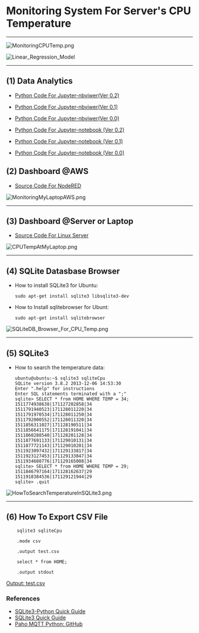 # Monitoring System For Server's CPU Temperature

***

![MonitoringCPUTemp.png](https://github.com/leehaesung/Monitor_MyServer_CPUTemperature/blob/master/01_Images/TensorFlowAnalyticsSeverCPUTemp.png?raw=true)

![Linear_Regression_Model](https://github.com/leehaesung/Monitor_MyServer_CPUTemperature/blob/master/01_Images/Linear_Regression_Model.png?raw=true)

***
## (1) Data Analytics

* [Python Code For Jupyter-nbviwer(Ver 0.2)](http://nbviewer.jupyter.org/github/leehaesung/Monitor_MyServer_CPUTemperature/blob/master/02_Source_Codes/SQLite3_with_Monitoring_Server_Temperature_MQTT_VER_0.2.ipynb)

* [Python Code For Jupyter-nbviwer(Ver 0.1)](http://nbviewer.jupyter.org/github/leehaesung/Monitor_MyServer_CPUTemperature/blob/master/02_Source_Codes/SQLite3_with_Monitoring_Server_Temperature_MQTT_VER_0.1.ipynb)

* [Python Code For Jupyter-nbviwer(Ver 0.0)](http://nbviewer.jupyter.org/github/leehaesung/Monitor_MyServer_CPUTemperature/blob/master/02_Source_Codes/SQLite3_with_Monitoring_Server_Temperature_MQTT.ipynb)

* [Python Code For Jupyter-notebook (Ver 0.2)](https://github.com/leehaesung/Monitor_MyServer_CPUTemperature/blob/master/02_Source_Codes/SQLite3_with_Monitoring_Server_Temperature_MQTT_VER_0.2.ipynb)

* [Python Code For Jupyter-notebook (Ver 0.1)](https://github.com/leehaesung/Monitor_MyServer_CPUTemperature/blob/master/02_Source_Codes/SQLite3_with_Monitoring_Server_Temperature_MQTT_VER_0.1.ipynb)

* [Python Code For Jupyter-notebook (Ver 0.0)](https://github.com/leehaesung/Monitor_MyServer_CPUTemperature/blob/master/02_Source_Codes/SQLite3_with_Monitoring_Server_Temperature_MQTT.ipynb)


## (2) Dashboard @AWS

* [Source Code For NodeRED](https://github.com/leehaesung/Monitor_MyServer_CPUTemperature/blob/master/02_Source_Codes/02_MonitoringCPUTempAWS.txt)

![MonitoringMyLaptopAWS.png](https://github.com/leehaesung/Monitor_MyServer_CPUTemperature/blob/master/01_Images/MonitoringSeverAtAWS.png)

***
## (3) Dashboard @Server or Laptop

* [Source Code For Linux Server](https://github.com/leehaesung/Monitor_MyServer_CPUTemperature/blob/master/02_Source_Codes/01_MonitoringCPUTempAtLaptop.txt)


![CPUTempAtMyLaptop.png](https://github.com/leehaesung/Monitor_MyServer_CPUTemperature/blob/master/01_Images/MonitoringServerAtServer.png)

***
## (4) SQLite Datasbase Browser

* How to install SQLite3 for Ubuntu:
    ```
    sudo apt-get install sqlite3 libsqlite3-dev
    ```

* How to Install sqlitebrowser for Ubunt:
    ```
    sudo apt-get install sqlitebrowser  
    ```

![SQLiteDB_Browser_For_CPU_Temp.png](https://github.com/leehaesung/Monitor_MyServer_CPUTemperature/blob/master/01_Images/SQLiteDB_Browser_For_CPU_Temp.png)

***
## (5) SQLite3

* How to search the temperature data:

    ```
    ubuntu@ubuntu:~$ sqlite3 sqliteCpu
    SQLite version 3.8.2 2013-12-06 14:53:30
    Enter ".help" for instructions
    Enter SQL statements terminated with a ";"
    sqlite> SELECT * from HOME WHERE TEMP = 34;
    1511774938638|171127202858|34
    1511791940523|171128011220|34
    1511791970534|171128011250|34
    1511792000552|171128011320|34
    1511856311027|171128190511|34
    1511856641175|171128191041|34
    1511860288540|171128201128|34
    1511877691133|171129010131|34
    1511877721143|171129010201|34
    1511923097432|171129133817|34
    1511923127453|171129133847|34
    1511934608776|171129165008|34
    sqlite> SELECT * from HOME WHERE TEMP = 29;
    1511846797164|171128162637|29
    1511918384536|171129121944|29
    sqlite> .quit
    ```

![HowToSearchTemperatureInSQLite3.png](https://github.com/leehaesung/Monitor_MyServer_CPUTemperature/blob/master/01_Images/HowToSearchTemperatureInSQLite3.png)

***
## (6) How To Export CSV File

```
    sqlite3 sqliteCpu

    .mode csv

    .output test.csv

    select * from HOME;

    .output stdout
```
 [Output: test.csv](https://github.com/leehaesung/Monitor_MyServer_CPUTemperature/blob/master/02_Source_Codes/test.csv)


### References

* [SQLite3-Python Quick Guide](https://github.com/leehaesung/SQLite-Python_Quick_Guide)
* [SQLite3 Quick Guide](https://www.tutorialspoint.com/sqlite/sqlite_quick_guide.htm)
* [Paho MQTT Python: GitHub](https://github.com/leehaesung/paho.mqtt.python)
